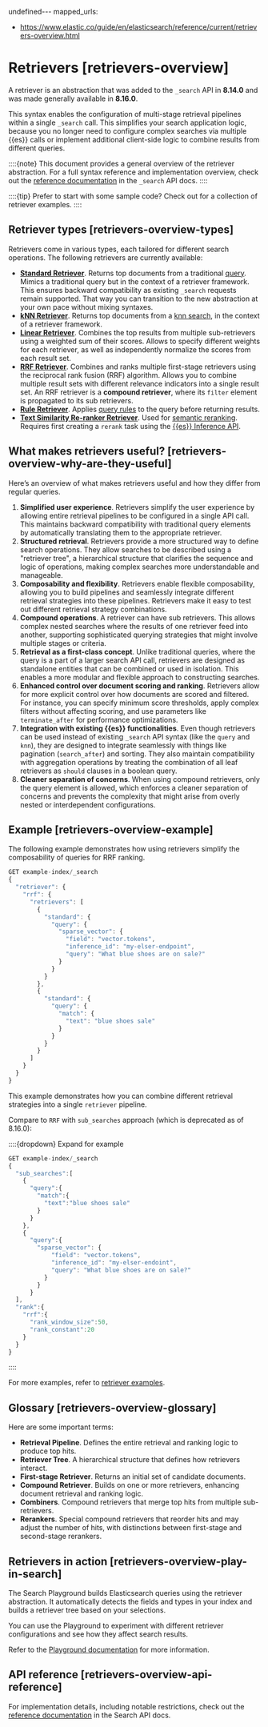 undefined---
mapped_urls:
  - https://www.elastic.co/guide/en/elasticsearch/reference/current/retrievers-overview.html

# Retrievers [retrievers-overview]

A retriever is an abstraction that was added to the `_search` API in **8.14.0** and was made generally available in **8.16.0**.

This syntax enables the configuration of multi-stage retrieval pipelines within a single `_search` call. This simplifies your search application logic, because you no longer need to configure complex searches via multiple {{es}} calls or implement additional client-side logic to combine results from different queries.

::::{note}
This document provides a general overview of the retriever abstraction. For a full syntax reference and implementation overview, check out the [reference documentation](https://www.elastic.co/docs/api/doc/elasticsearch/operation/operation-search#operation-search-body-application-json-retriever) in the `_search` API docs.
::::

::::{tip}
Prefer to start with some sample code? Check out [](retrievers-examples.md) for a collection of retriever examples.
::::

## Retriever types [retrievers-overview-types]

Retrievers come in various types, each tailored for different search operations. The following retrievers are currently available:

* [**Standard Retriever**](https://www.elastic.co/docs/api/doc/elasticsearch/operation/operation-search#operation-search-body-application-json-retriever#standard-retriever). Returns top documents from a traditional [query](https://www.elastic.co/guide/en/elasticsearch/reference/master/query-dsl.html). Mimics a traditional query but in the context of a retriever framework. This ensures backward compatibility as existing `_search` requests remain supported. That way you can transition to the new abstraction at your own pace without mixing syntaxes.
* [**kNN Retriever**](https://www.elastic.co/docs/api/doc/elasticsearch/operation/operation-search#operation-search-body-application-json-retriever#knn-retriever). Returns top documents from a [knn search](https://www.elastic.co/docs/api/doc/elasticsearch/operation/operation-search), in the context of a retriever framework.
* [**Linear Retriever**](https://www.elastic.co/docs/api/doc/elasticsearch/operation/operation-search#operation-search-body-application-json-retriever#linear-retriever). Combines the top results from multiple sub-retrievers using a weighted sum of their scores. Allows to specify different weights for each retriever, as well as independently normalize the scores from each result set.
* [**RRF Retriever**](https://www.elastic.co/docs/api/doc/elasticsearch/operation/operation-search#operation-search-body-application-json-retriever#rrf-retriever). Combines and ranks multiple first-stage retrievers using the reciprocal rank fusion (RRF) algorithm. Allows you to combine multiple result sets with different relevance indicators into a single result set. An RRF retriever is a **compound retriever**, where its `filter` element is propagated to its sub retrievers.
* [**Rule Retriever**](https://www.elastic.co/docs/api/doc/elasticsearch/operation/operation-search#operation-search-body-application-json-retriever#rule-retriever). Applies [query rules](https://www.elastic.co/guide/en/elasticsearch/reference/current/search-using-query-rules.html#query-rules) to the query before returning results.
* [**Text Similarity Re-ranker Retriever**](https://www.elastic.co/docs/api/doc/elasticsearch/operation/operation-search#operation-search-body-application-json-retriever#text-similarity-reranker-retriever). Used for [semantic reranking](ranking/semantic-reranking.md). Requires first creating a `rerank` task using the [{{es}} Inference API](https://www.elastic.co/docs/api/doc/elasticsearch/operation/operation-inference-put).


## What makes retrievers useful? [retrievers-overview-why-are-they-useful]

Here’s an overview of what makes retrievers useful and how they differ from regular queries.

1. **Simplified user experience**. Retrievers simplify the user experience by allowing entire retrieval pipelines to be configured in a single API call. This maintains backward compatibility with traditional query elements by automatically translating them to the appropriate retriever.
2. **Structured retrieval**. Retrievers provide a more structured way to define search operations. They allow searches to be described using a "retriever tree", a hierarchical structure that clarifies the sequence and logic of operations, making complex searches more understandable and manageable.
3. **Composability and flexibility**. Retrievers enable flexible composability, allowing you to build pipelines and seamlessly integrate different retrieval strategies into these pipelines. Retrievers make it easy to test out different retrieval strategy combinations.
4. **Compound operations**. A retriever can have sub retrievers. This allows complex nested searches where the results of one retriever feed into another, supporting sophisticated querying strategies that might involve multiple stages or criteria.
5. **Retrieval as a first-class concept**. Unlike traditional queries, where the query is a part of a larger search API call, retrievers are designed as standalone entities that can be combined or used in isolation. This enables a more modular and flexible approach to constructing searches.
6. **Enhanced control over document scoring and ranking**. Retrievers allow for more explicit control over how documents are scored and filtered. For instance, you can specify minimum score thresholds, apply complex filters without affecting scoring, and use parameters like `terminate_after` for performance optimizations.
7. **Integration with existing {{es}} functionalities**. Even though retrievers can be used instead of existing `_search` API syntax (like the `query` and `knn`), they are designed to integrate seamlessly with things like pagination (`search_after`) and sorting. They also maintain compatibility with aggregation operations by treating the combination of all leaf retrievers as `should` clauses in a boolean query.
8. **Cleaner separation of concerns**. When using compound retrievers, only the query element is allowed, which enforces a cleaner separation of concerns and prevents the complexity that might arise from overly nested or interdependent configurations.


## Example [retrievers-overview-example]

The following example demonstrates how using retrievers simplify the composability of queries for RRF ranking.

```js
GET example-index/_search
{
  "retriever": {
    "rrf": {
      "retrievers": [
        {
          "standard": {
            "query": {
              "sparse_vector": {
                "field": "vector.tokens",
                "inference_id": "my-elser-endpoint",
                "query": "What blue shoes are on sale?"
              }
            }
          }
        },
        {
          "standard": {
            "query": {
              "match": {
                "text": "blue shoes sale"
              }
            }
          }
        }
      ]
    }
  }
}
```

This example demonstrates how you can combine different retrieval strategies into a single `retriever` pipeline.

Compare to `RRF` with `sub_searches` approach (which is deprecated as of 8.16.0):

::::{dropdown} Expand for example
```js
GET example-index/_search
{
  "sub_searches":[
    {
      "query":{
        "match":{
          "text":"blue shoes sale"
        }
      }
    },
    {
      "query":{
        "sparse_vector": {
            "field": "vector.tokens",
            "inference_id": "my-elser-endoint",
            "query": "What blue shoes are on sale?"
          }
        }
      }
  ],
  "rank":{
    "rrf":{
      "rank_window_size":50,
      "rank_constant":20
    }
  }
}
```
::::

For more examples, refer to [retriever examples](retrievers-examples.md).


## Glossary [retrievers-overview-glossary]

Here are some important terms:

* **Retrieval Pipeline**. Defines the entire retrieval and ranking logic to produce top hits.
* **Retriever Tree**. A hierarchical structure that defines how retrievers interact.
* **First-stage Retriever**. Returns an initial set of candidate documents.
* **Compound Retriever**. Builds on one or more retrievers, enhancing document retrieval and ranking logic.
* **Combiners**. Compound retrievers that merge top hits from multiple sub-retrievers.
* **Rerankers**. Special compound retrievers that reorder hits and may adjust the number of hits, with distinctions between first-stage and second-stage rerankers.


## Retrievers in action [retrievers-overview-play-in-search]

The Search Playground builds Elasticsearch queries using the retriever abstraction. It automatically detects the fields and types in your index and builds a retriever tree based on your selections.

You can use the Playground to experiment with different retriever configurations and see how they affect search results.

Refer to the [Playground documentation](rag/playground.md) for more information.


## API reference [retrievers-overview-api-reference]

For implementation details, including notable restrictions, check out the [reference documentation](https://www.elastic.co/docs/api/doc/elasticsearch/operation/operation-search#operation-search-body-application-json-retriever) in the Search API docs.



